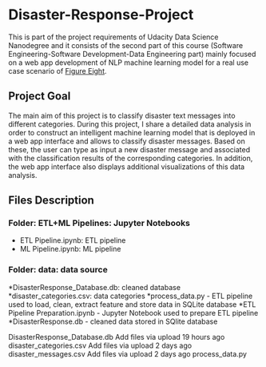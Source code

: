 # Disaster-Response-Project
This is part of the project requirements of Udacity Data Science Nanodegree and it consists of the second part of this course (Software Engineering-Software Development-Data Engineering part) mainly focused on a web app development of NLP machine learning model for a real use case scenario of [Figure Eight](https://appen.com/).

## Project Goal
The main aim of this project is to classify disaster text messages into different categories. During this project, I share a detailed data analysis in order to construct an intelligent machine learning model that is deployed in a web app interface and allows to classify disaster messages. Based on these, the user can type as input a new disaster message and associated with the classification results of the corresponding categories. In addition, the web app interface also displays additional visualizations of this data analysis.

## Files Description
### Folder: ETL+ML Pipelines: Jupyter Notebooks
* ETL Pipeline.ipynb: ETL pipeline 
* ML Pipeline.ipynb: ML pipeline

### Folder: data: data source
*DisasterResponse_Database.db: cleaned database 
*disaster_categories.csv: data categories
*process_data.py - ETL pipeline used to load, clean, extract feature and store data in SQLite database
*ETL Pipeline Preparation.ipynb - Jupyter Notebook used to prepare ETL pipeline
*DisasterResponse.db - cleaned data stored in SQlite database

DisasterResponse_Database.db
Add files via upload
19 hours ago
disaster_categories.csv
Add files via upload
2 days ago
disaster_messages.csv
Add files via upload
2 days ago
process_data.py
